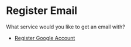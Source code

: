 # Register Email

What service would you like to get an email with?

- [Register Google Account](/google/register-email.md)
